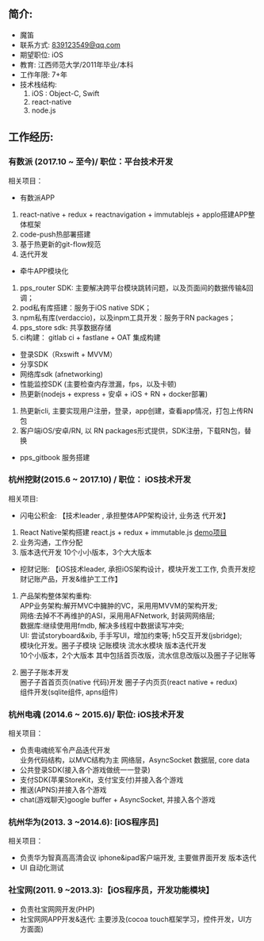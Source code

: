 ## 简介: 

* 魔笛 
* 联系方式: 839123549@qq.com
* 期望职位: iOS
* 教育: 江西师范大学/2011年毕业/本科
* 工作年限: 7+年
* 技术栈结构: 
  1. iOS : Object-C, Swift
  2. react-native
  3. node.js

## 工作经历: 

### 有数派 (2017.10 ~ 至今)/ 职位：平台技术开发

相关项目：
* 有数派APP
1. react-native + redux + reactnavigation + immutablejs + applo搭建APP整体框架
2. code-push热部署搭建
3. 基于热更新的git-flow规范
4. 迭代开发
* 牵牛APP模块化
1. pps_router SDK: 主要解决跨平台模块跳转问题，以及页面间的数据传输&回调；
2. pod私有库搭建：服务于iOS native SDK；
3. npm私有库(verdaccio)，以及inpm工具开发：服务于RN packages；
4. pps_store sdk: 共享数据存储
5. ci构建： gitlab ci + fastlane + OAT 集成构建
* 登录SDK（Rxswift + MVVM）
* 分享SDK
* 网络库sdk (afnetworking)
* 性能监控SDK (主要检查内存泄漏，fps，以及卡顿)
* 热更新(nodejs + express + 安卓 + iOS + RN + docker部署)
1. 热更新cli, 主要实现用户注册，登录，app创建，查看app情况，打包上传RN 包
2. 客户端iOS/安卓/RN, 以 RN packages形式提供，SDK注册，下载RN包，替换
* pps_gitbook 服务搭建

### 杭州挖财(2015.6 ~ 2017.10) / 职位： iOS技术开发

相关项目:

*  闪电公积金: 【技术leader , 承担整体APP架构设计, 业务迭 代开发】
  
1. React Native架构搭建 react.js + redux + immutable.js [demo项目](https://jeremyzj.github.io/rnstarter/) 
2. 业务沟通，工作分配
3. 版本迭代开发 10个⼩小版本，3个⼤大版本

*  挖财记账: 【iOS技术leader, 承担iOS架构设计，模块开发⼯工作, 负责开发挖财记账产品，开发&维护⼯工作】

1. 产品架构整体架构重构:  
APP业务架构:解开MVC中臃肿的VC，采⽤用MVVM的架构开发;   
网络:去掉不不再维护的ASI，采⽤用AFNetwork, 封装⽹网络层;   
数据库:继续使⽤用fmdb, 解决多线程中数据读写冲突;  
UI: 尝试storyboard&xib, ⼿手写UI，增加约束等; h5交互开发(jsbridge);  
模块化开发。圈⼦子模块 记账模块 流⽔水模块 版本迭代开发  
10个⼩版本，2个大版本 其中包括首页改版，流⽔信息改版以及圈⼦子记账等    

2. 圈⼦子账本开发  
圈⼦子⾸首⻚页(native 代码)开发 圈⼦子内⻚页(react native + redux)  
组件开发(sqlite组件, apns组件)

### 杭州电魂 (2014.6 ~ 2015.6)/ 职位: iOS技术开发

相关项目：

* 负责电魂统军令产品迭代开发   
  业务代码结构，以MVC结构为主 
  网络层，AsyncSocket 数据层, core data 
* 公共登录SDK(接⼊各个游戏做统⼀一登录) 
* 支付SDK(苹果StoreKit，⽀付宝支付)并接⼊各个游戏 
* 推送(APNS)并接入各个游戏
* chat(游戏聊天)google buffer + AsyncSocket, 并接入各个游戏

### 杭州华为(2013. 3 ~2014.6): [iOS程序员]

相关项目：

* 负责华为智真⾼高清会议 iphone&ipad客户端开发, 主要做界⾯开发 版本迭代
* UI ⾃动化测试

### 社宝网(2011. 9 ~2013.3):【iOS程序员，开发功能模块】
* 负责社宝⽹网开发(PHP) 
* 社宝⽹网APP开发&迭代: 主要涉及(cocoa touch框架学习，控件开发，UI⽅方⾯面)




